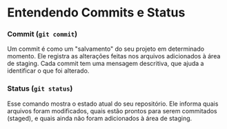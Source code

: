 # Entendendo Commits e Status

### **Commit (`git commit`)**

Um commit é como um "salvamento" do seu projeto em determinado momento. Ele registra as alterações feitas nos arquivos adicionados à área de staging. Cada commit tem uma mensagem descritiva, que ajuda a identificar o que foi alterado.

### **Status (`git status`)**

Esse comando mostra o estado atual do seu repositório. Ele informa quais arquivos foram modificados, quais estão prontos para serem commitados (staged), e quais ainda não foram adicionados à área de staging.
